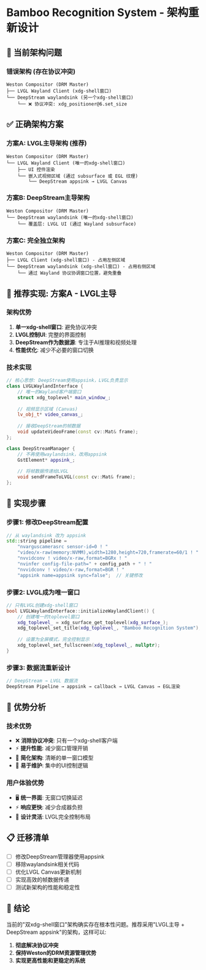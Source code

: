 # Bamboo Recognition System - 架构重新设计

## 🚨 当前架构问题

### 错误架构 (存在协议冲突)
```
Weston Compositor (DRM Master)
├── LVGL Wayland Client (xdg-shell窗口)
└── DeepStream waylandsink (另一个xdg-shell窗口)
    └── ❌ 协议冲突: xdg_positioner@6.set_size
```

## ✅ 正确架构方案

### 方案A: LVGL主导架构 (推荐)
```
Weston Compositor (DRM Master)
└── LVGL Wayland Client (唯一的xdg-shell窗口)
    ├── UI 控件渲染
    └── 嵌入式视频区域 (通过 subsurface 或 EGL 纹理)
        └── DeepStream appsink → LVGL Canvas
```

### 方案B: DeepStream主导架构
```
Weston Compositor (DRM Master)
└── DeepStream waylandsink (唯一的xdg-shell窗口)
    └── 覆盖层: LVGL UI (通过 Wayland subsurface)
```

### 方案C: 完全独立架构
```
Weston Compositor (DRM Master)
├── LVGL Client (xdg-shell窗口) - 占用左侧区域
└── DeepStream waylandsink (xdg-shell窗口) - 占用右侧区域
    └── 通过 Wayland 协议协调窗口位置，避免重叠
```

## 🎯 推荐实现: 方案A - LVGL主导

### 架构优势
1. **单一xdg-shell窗口**: 避免协议冲突
2. **LVGL控制UI**: 完整的界面控制
3. **DeepStream作为数据源**: 专注于AI推理和视频处理
4. **性能优化**: 减少不必要的窗口切换

### 技术实现
```cpp
// 核心思想: DeepStream使用appsink，LVGL负责显示
class LVGLWaylandInterface {
    // 唯一的Wayland客户端窗口
    struct xdg_toplevel* main_window_;
    
    // 视频显示区域 (Canvas)
    lv_obj_t* video_canvas_;
    
    // 接收DeepStream的帧数据
    void updateVideoFrame(const cv::Mat& frame);
};

class DeepStreamManager {
    // 不再使用waylandsink，改用appsink
    GstElement* appsink_;
    
    // 将帧数据传递给LVGL
    void sendFrameToLVGL(const cv::Mat& frame);
};
```

## 🔧 实现步骤

### 步骤1: 修改DeepStream配置
```cpp
// 从 waylandsink 改为 appsink
std::string pipeline = 
    "nvarguscamerasrc sensor-id=0 ! "
    "video/x-raw(memory:NVMM),width=1280,height=720,framerate=60/1 ! "
    "nvvidconv ! video/x-raw,format=BGRx ! "
    "nvinfer config-file-path=" + config_path + " ! "
    "nvvidconv ! video/x-raw,format=BGR ! "
    "appsink name=appsink sync=false";  // 关键修改
```

### 步骤2: LVGL成为唯一窗口
```cpp
// 只有LVGL创建xdg-shell窗口
bool LVGLWaylandInterface::initializeWaylandClient() {
    // 创建唯一的toplevel窗口
    xdg_toplevel_ = xdg_surface_get_toplevel(xdg_surface_);
    xdg_toplevel_set_title(xdg_toplevel_, "Bamboo Recognition System");
    
    // 设置为全屏模式，完全控制显示
    xdg_toplevel_set_fullscreen(xdg_toplevel_, nullptr);
}
```

### 步骤3: 数据流重新设计
```cpp
// DeepStream → LVGL 数据流
DeepStream Pipeline → appsink → callback → LVGL Canvas → EGL渲染
```

## 🚀 优势分析

### 技术优势
- ❌ **消除协议冲突**: 只有一个xdg-shell客户端
- ⚡ **提升性能**: 减少窗口管理开销  
- 🎯 **简化架构**: 清晰的单一窗口模型
- 🔧 **易于维护**: 集中的UI控制逻辑

### 用户体验优势
- 🖥️ **统一界面**: 无窗口切换延迟
- ⚡ **响应更快**: 减少合成器负担
- 🎨 **设计灵活**: LVGL完全控制布局

## 📋 迁移清单

- [ ] 修改DeepStream管理器使用appsink
- [ ] 移除waylandsink相关代码
- [ ] 优化LVGL Canvas更新机制
- [ ] 实现高效的帧数据传递
- [ ] 测试新架构的性能和稳定性

## 🎯 结论

当前的"双xdg-shell窗口"架构确实存在根本性问题。推荐采用"LVGL主导 + DeepStream appsink"的架构，这样可以:

1. **彻底解决协议冲突**
2. **保持Weston的DRM资源管理优势**  
3. **实现更高性能和更稳定的系统**